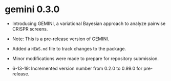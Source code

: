 # gemini 0.3.0

* Introducing GEMINI, a variational Bayesian approach to analyze pairwise CRISPR screens.
* Note: This is a pre-release version of GEMINI.
* Added a `NEWS.md` file to track changes to the package.
* Minor modifications were made to prepare for repository submission.

* 6-13-19: Incremented version number from 0.2.0 to 0.99.0 for pre-release.
